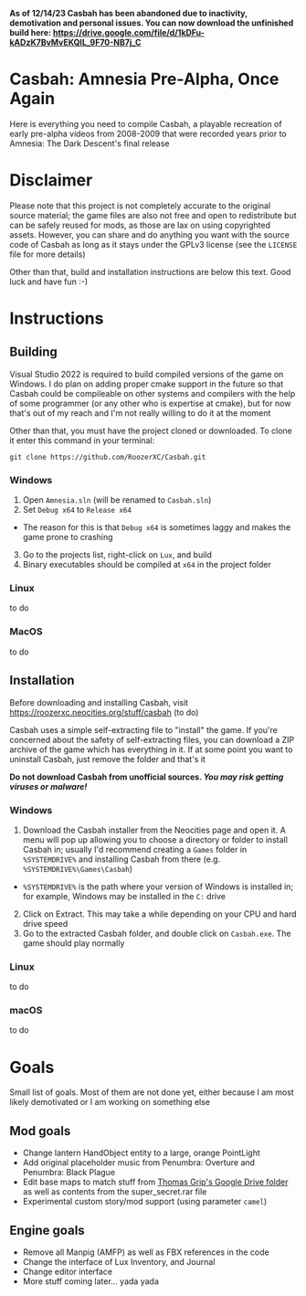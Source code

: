 **As of 12/14/23 Casbah has been abandoned due to inactivity, demotivation and personal issues. You can now download the unfinished build here: https://drive.google.com/file/d/1kDFu-kADzK7BvMvEKQlL_9F70-NB7j_C**

# Casbah: Amnesia Pre-Alpha, Once Again
Here is everything you need to compile Casbah, a playable recreation of early pre-alpha videos from 2008-2009 that were recorded years prior to Amnesia: The Dark Descent's final release

# Disclaimer
Please note that this project is not completely accurate to the original source material; the game files are also not free and open to redistribute but can be safely reused for mods, as those are lax on using copyrighted assets. However, you can share and do anything you want with the source code of Casbah as long as it stays under the GPLv3 license (see the `LICENSE` file for more details)

Other than that, build and installation instructions are below this text. Good luck and have fun :-)

# Instructions
## Building
Visual Studio 2022 is required to build compiled versions of the game on Windows. I do plan on adding proper cmake support in the future so that Casbah could be compileable on other systems and compilers with the help of some programmer (or any other who is expertise at cmake), but for now that's out of my reach and I'm not really willing to do it at the moment

Other than that, you must have the project cloned or downloaded. To clone it enter this command in your terminal:
```
git clone https://github.com/RoozerXC/Casbah.git
```

### Windows
1. Open `Amnesia.sln` (will be renamed to `Casbah.sln`)
2. Set `Debug x64` to `Release x64`
- The reason for this is that `Debug x64` is sometimes laggy and makes the game prone to crashing
3. Go to the projects list, right-click on `Lux`, and build
4. Binary executables should be compiled at `x64` in the project folder

### Linux
to do

### MacOS
to do

## Installation
Before downloading and installing Casbah, visit https://roozerxc.neocities.org/stuff/casbah (to do)

Casbah uses a simple self-extracting file to "install" the game. If you're concerned about the safety of self-extracting files, you can download a ZIP archive of the game which has everything in it. If at some point you want to uninstall Casbah, just remove the folder and that's it

**Do not download Casbah from unofficial sources. _You may risk getting viruses or malware!_**

### Windows
1. Download the Casbah installer from the Neocities page and open it. A menu will pop up allowing you to choose a directory or folder to install Casbah in; usually I'd recommend creating a `Games` folder in `%SYSTEMDRIVE%` and installing Casbah from there (e.g. `%SYSTEMDRIVE%\Games\Casbah`)
- `%SYSTEMDRIVE%` is the path where your version of Windows is installed in; for example, Windows may be installed in the `C:` drive
2. Click on Extract. This may take a while depending on your CPU and hard drive speed
3. Go to the extracted Casbah folder, and double click on `Casbah.exe`. The game should play normally

### Linux
to do

### macOS
to do

# Goals
Small list of goals. Most of them are not done yet, either because I am most likely demotivated or I am working on something else

## Mod goals
- Change lantern HandObject entity to a large, orange PointLight
- Add original placeholder music from Penumbra: Overture and Penumbra: Black Plague
- Edit base maps to match stuff from [Thomas Grip's Google Drive folder](https://drive.google.com/drive/folders/0B46VxpjfO5WCd0g1a2FtT2psdWc) as well as contents from the super_secret.rar file
- Experimental custom story/mod support (using parameter `camel`)

## Engine goals
- Remove all Manpig (AMFP) as well as FBX references in the code
- Change the interface of Lux Inventory, and Journal
- Change editor interface
- More stuff coming later... yada yada

